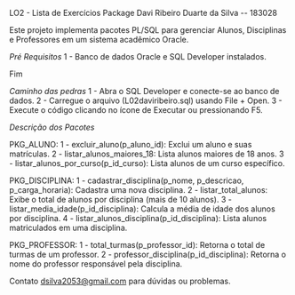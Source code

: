 LO2 - Lista de Exercícios Package
Davi Ribeiro Duarte da Silva -- 183028

Este projeto implementa pacotes PL/SQL para gerenciar Alunos, Disciplinas e Professores em um sistema acadêmico Oracle.

*Pré Requisitos*
1 - Banco de dados Oracle e SQL Developer instalados.

Fim

*Caminho das pedras*
1 - Abra o SQL Developer e conecte-se ao banco de dados.
2 - Carregue o arquivo (L02daviribeiro.sql)  usando File + Open.
3 - Execute o código clicando no ícone de Executar ou pressionando F5.

*Descrição dos Pacotes*

PKG_ALUNO:
1 - excluir_aluno(p_aluno_id): Exclui um aluno e suas matrículas.
2 - listar_alunos_maiores_18: Lista alunos maiores de 18 anos.
3 - listar_alunos_por_curso(p_id_curso): Lista alunos de um curso específico.

PKG_DISCIPLINA:
1 - cadastrar_disciplina(p_nome, p_descricao, p_carga_horaria): Cadastra uma nova disciplina.
2 - listar_total_alunos: Exibe o total de alunos por disciplina (mais de 10 alunos).
3 - listar_media_idade(p_id_disciplina): Calcula a média de idade dos alunos por disciplina.
4 - listar_alunos_disciplina(p_id_disciplina): Lista alunos matriculados em uma disciplina.

PKG_PROFESSOR:
1 - total_turmas(p_professor_id): Retorna o total de turmas de um professor.
2 - professor_disciplina(p_id_disciplina): Retorna o nome do professor responsável pela disciplina.

Contato
dsilva2053@gmail.com para dúvidas ou problemas.




